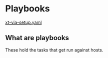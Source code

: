# Playbooks

[xt-via-setup.yaml](xt-via-setup.yaml.md)

## What are playbooks

These hold the tasks that get run against hosts. 